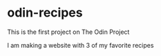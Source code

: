 # odin-recipes
This is the first project on The Odin Project

I am making a website with 3 of my favorite recipes